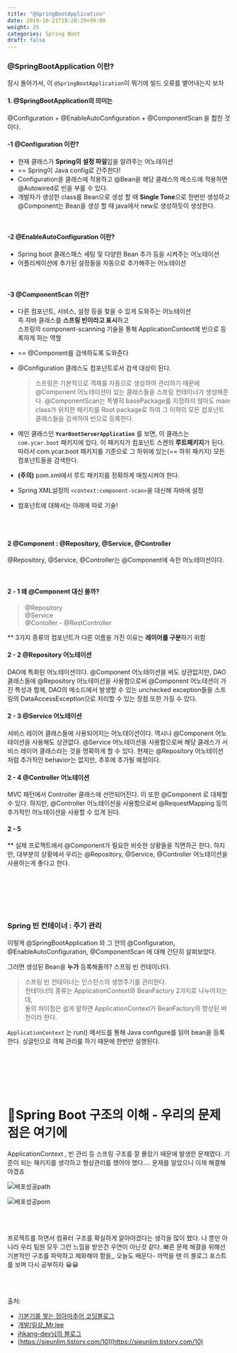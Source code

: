 ```yaml
---
title: "@SpringBootApplication"
date: 2019-10-21T18:28:29+09:00
weight: 25
categories: Spring Boot
draft: false
---
```




### @SpringBootApplication 이란?

잠시 돌아가서, 이 `@SpringBootApplication`이 뭐기에 빌드 오류를 뱉어내는지 보자



#### 1. @SpringBootApplication의 의미는

  @Configuration + @EnableAutoConfiguration + @ComponentScan 을 합친 것이다.

  

#### -1 **@Configuration** 이란?

- 현재 클래스가 **Spring의 설정 파일**임을 알려주는 어노테이션
- ==  Spring이 Java config로 간주한다!
- Configuration을 클래스에 적용하고 @Bean을 해당 클래스의 메소드에 적용하면   
  @Autowired로 빈을 부를 수 있다.
- 개발자가 생성한 class를 Bean으로 생성 할 때 **Single Tone**으로 한번만 생성하고   
  @Component는 Bean을 생성 할 때 java에서 new로 생성하듯이 생성한다.

<br>

#### -2 **@EnableAutoConfiguration** 이란?

- Spring boot 클래스패스 세팅 및 다양한 Bean 추가 등을 시켜주는 어노테이션
- 어플리케이션에 추가된 설정들을 자동으로 추가해주는 어노테이션

<br>



#### -3 **@ComponentScan** 이란?

- 다른 컴포넌트, 서비스, 설정 등을 찾을 수 있게 도와주는 어노테이션  
  즉 자바 클래스를 **스프링 빈이라고 표시**하고   
  스프링의 component-scanning 기술을 통해 ApplicationContext에 빈으로 등록하게 하는 역할

- == @Component를 검색하도록 도와준다

- @Configuration 클래스도 컴포넌트로서 검색 대상이 된다.

  > 스프링은 기본적으로 객체를 자동으로 생성하여 관리하기 때문에 @Component 어노테이션이 있는 클래스들을 스프링 컨테이너가 생성해준다. @ComponentScan는 특별히 basePackage를 지정하지 않아도 main class가 위치한 패키지를 Root package로 하여 그 이하의 모든 컴포넌트 클래스들을 검색하여 빈으로 등록한다.

- 메인 클래스인 **`YcarBootServerApplication`** 를 보면, 이 클래스는 `com.ycar.boot` 패키지에 있다. 이 패키지가 컴포넌트 스캔의 **루트패키지**가 된다. 따라서 com.ycar.boot 패키지를 기준으로 그 하위에 있는(== 하위 패키지) 모든 컴포넌트들을 검색한다. 

- **(주의)** pom.xml에서 루트 패키지를 정확하게 매칭시켜야 한다. 

- Spring XML설정의 `<context:component-scan>`을 대신해 자바에 설정

- 컴포넌트에 대해서는 아래에 따로 기술!

<br><br>

#### 2 @Component :  @Repository, @Service, @Controller

@Repository, @Service, @Controller는 @Component에 속한 어노테이션이다.

<br>

#### 2 - 1 왜 @Component 대신 쓸까? 

> @Repository  
> @Service  
> @Contoller - @RestController

** 3가지 종류의 컴포넌트가 다른 이름을 가진 이유는 **레이어를 구분**하기 위함



#### 2 - 2 @Repository 어노테이션

DAO에 특화된 어노테이션이다. @Component 어노테이션을 써도 상관없지만, DAO 클래스들에 @Repository 어노테이션을 사용함으로써 @Component 어노테션이 가진 특성과 함께, DAO의 메소드에서 발생할 수 있는 unchecked exception들을 스프링의 DataAccessException으로 처리할 수 있는 장점 또한 가질 수 있다.



#### 2 - 3 @Service 어노테이션

서비스 레이어 클래스들에 사용되어지는 어노테이션이다. 역시나 @Component 어노테이션을 사용해도 상관없다. @Service 어노테이션을 사용함으로써 해당 클래스가 서비스 레이어 클래스라는 것을 명확하게 할 수 있다. 현재는 @Repository 어노테이션 처럼 추가적인 behavior는 없지만, 추후에 추가될 예정이다.



#### 2 - 4 @Controller 어노테이션

MVC 패턴에서 Controller 클래스에 선언되어진다. 이 또한 @Component 로 대체할 수 있다. 하지만, @Controller 어노테이션을 사용함으로써 @RequestMapping 등의 추가적인 어노테이션을 사용할 수 있게 된다.



#### 2 - 5 

** 실제 프로젝트에서 @Component가 필요한 비슷한 상황들을 직면하곤 한다. 하지만, 대부분의 상황에서 우리는 @Repository, @Service, @Controller 어노테이션을 사용하는게 좋다고 한다.

<br><br>

<br><br>

### Spring 빈 컨테이너 : 주기 관리

이렇게 @SpringBootApplication 와 그 안의 @Configuration, @EnableAutoConfiguration, @ComponentScan 에 대해 간단히 살펴보았다.

그러면 생성된 Bean을 **누가** 등록해줄까?  스프링 빈 컨테이너다. 

> 스프링 빈 컨테이너는 인스턴스의 생명주기를 관리한다.  
> 컨테이너의 종류는 ApplicationContext와 BeanFactory 2가지로 나누어지는데,   
> 둘의 차이점은 쉽게 말하면 ApplicationContext가 BeanFactory의 향상된 버전이라 한다.

`ApplicationContext` 는 run() 메서드를 통해 Java configure를 읽어 bean을 등록한다. 
싱글턴으로  객체 관리를 하기 때문에 한번만 실행된다. 







<br><br>

<br><br>

# 🔑​Spring Boot 구조의 이해 - 우리의 문제점은 여기에

ApplicationContext , 빈 관리 등 스프링 구조를 잘 몰랐기 때문에 발생한 문제였다. 기준이 되는 패키지를 생각하고 형상관리를 했어야 했다.... 문제를 알았으니 이제 해결해야겠죠

![배포성공path](/images/Spring/boot/4_1.jpg)

![배포성공pom](/images/Spring/boot/4_2.jpg)

<br><br>

프로젝트를 하면서 컴퓨터 구조를 확실하게 알아야겠다는 생각을 많이 했다. 나 뿐만 아니라 우리 팀원 모두 그런 느낌을 받은건 우연이 아닌것 같다. 빠른 문제 해결을 위해선 기본적인 구조를 파악하고 체화해야 함을,, 오늘도 배운다- 까먹을 땐 이 블로그 포스트를 보며 다시 공부하자 😀😀



<br><br>

출처: 

- [기본기를 쌓는 정아마추어 코딩블로그](https://jeong-pro.tistory.com/151)
- [개발/일상_Mr.lee](https://lee-mandu.tistory.com/343)
- [jhkang-dev님의 블로그](https://jhkang-tech.tistory.com/44)
- [https://sieunlim.tistory.com/10](https://sieunlim.tistory.com/10)



<br><br>